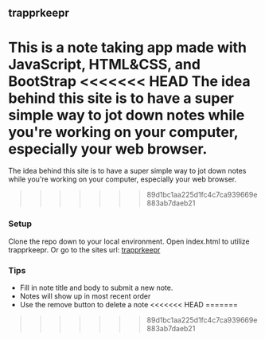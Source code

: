 ## trapprkeepr
This is a note taking app made with JavaScript, HTML&amp;CSS, and BootStrap
<<<<<<< HEAD
The idea behind this site is to have a super simple way to jot down notes while you're working on your computer, especially your web browser.
=======
The idea behind this site is to have a super simple way to jot down notes while you're working on your computer, especially your web browser. 
>>>>>>> 89d1bc1aa225d1fc4c7ca939669e883ab7daeb21


### Setup
Clone the repo down to your local environment. Open index.html to utilize trapprkeepr.
Or go to the sites url: [trapprkeepr](github.com)


### Tips
* Fill in note title and body to submit a new note.
* Notes will show up in most recent order
* Use the remove button to delete a note
<<<<<<< HEAD
=======

>>>>>>> 89d1bc1aa225d1fc4c7ca939669e883ab7daeb21
